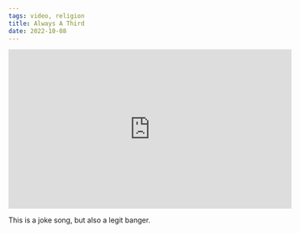 ```yaml
---
tags: video, religion
title: Always A Third
date: 2022-10-08
---
```


<iframe width="560" height="315" src="https://www.youtube.com/embed/SbPGvyE6D4w?si=ECbgJdQpLaKvZjdR" title="YouTube video player" frameborder="0" allow="accelerometer; autoplay; clipboard-write; encrypted-media; gyroscope; picture-in-picture; web-share" referrerpolicy="strict-origin-when-cross-origin" allowfullscreen></iframe>

This is a joke song, but also a legit banger.